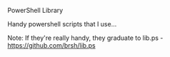 PowerShell Library

Handy powershell scripts that I use...

Note: If they're really handy, they graduate to lib.ps - https://github.com/brsh/lib.ps